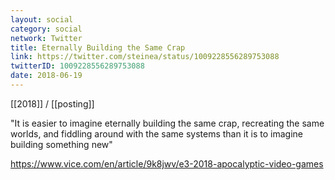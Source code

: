 ```yaml
---
layout: social
category: social
network: Twitter
title: Eternally Building the Same Crap
link: https://twitter.com/steinea/status/1009228556289753088
twitterID: 1009228556289753088
date: 2018-06-19
---
```


[[2018]] / [[posting]]

"It is easier to imagine eternally building the same crap, recreating the same worlds, and fiddling around with the same systems than it is to imagine building something new"

<https://www.vice.com/en/article/9k8jwv/e3-2018-apocalyptic-video-games>
